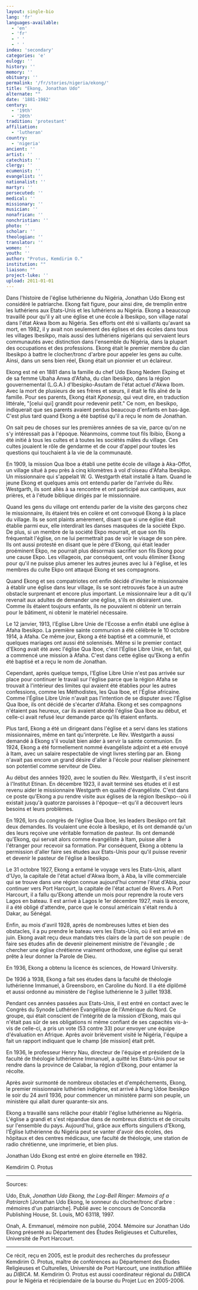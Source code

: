 ```yaml
---
layout: single-bio
lang: 'fr'
languages-available:
  - 'en'
  - 'fr'
  - ' '
  - ' '
index: 'secondary'
categories: 'e'
eulogy: ''
history: ''
memory: ''
obituary: ''
permalink: '/fr/stories/nigeria/ekong/'
title: "Ekong, Jonathan Udo"
alternate: ""
date: '1881-1982'
century:
  - '19th'
  - '20th'
tradition: 'protestant'
affiliation:
  - 'lutheran'
country:
  - 'nigeria'
ancient: ''
artist: ''
catechist: ''
clergy: ''
ecumenist: ''
evangelist: ''
nationalist: ''
martyr: ''
persecuted: ''
medical: ''
missionary: ''
musician: ''
nonafrican: ''
nonchristian: ''
photo: ''
scholar: ''
theologian: ''
translator: ''
women: ''
youth: ''
author: "Protus, Kemdirim O."
institution: ""
liaison: ""
project-luke: ''
upload: 2011-01-01
---
```




Dans l'histoire de l'église luthérienne du Nigéria, Jonathan Udo Ekong est considéré le patriarche. Ekong fait figure, pour ainsi dire, de tremplin entre les luthériens aux Etats-Unis et les luthériens au Nigéria. Ekong a beaucoup travaillé pour qu'il y ait une église et une école à Ibesikpo, son village natal dans l'état Akwa Ibom au Nigéria. Ses efforts ont été si vaillants qu'avant sa mort, en 1982, il y avait non seulement des églises et des écoles dans tous les villages Ibesikpo, mais aussi des luthériens nigérians qui servaient leurs communautés avec distinction dans l'ensemble du Nigéria, dans la plupart des occupations et des professions. Ekong était le premier membre du clan Ibesikpo à battre le clocher/tronc d'arbre pour appeler les gens au culte. Ainsi, dans un sens bien réel, Ekong était un pionnier et un éclaireur.

Ekong est né en 1881 dans la famille du chef Udo Ekong Nedem Ekping et de sa femme Ubaha Anwa d'Afaha, du clan Ibesikpo, dans la région gouvernemental (L.G.A.) d'Ibesipko-Asutam de l'état actuel d'Akwa Ibom. Avec la mort de plusieurs de ses frères et sœurs, il était le fils aîné de la famille. Pour ses parents, Ekong était *Kponesip*, qui veut dire, en traduction littérale, "[celui qui] grandit pour redevenir petit." Ce nom, en Ibesikpo, indiquerait que ses parents avaient perdus beaucoup d'enfants en bas-âge. C'est plus tard quand Ekong a été baptisé qu'il a reçu le nom de Jonathan.

On sait peu de choses sur les premières années de sa vie, parce qu'on ne s'y intéressait pas à l'époque. Néanmoins, comme tout fils Ibibio, Ekong a été initié à tous les cultes et à toutes les sociétés mâles du village. Ces cultes jouaient le rôle de gendarme et de cour d'appel pour toutes les questions qui touchaient à la vie de la communauté.

En 1909, la mission Qua Iboe a établi une petite école de village à Aka-Offot, un village situé à peu près à cinq kilomètres à vol d'oiseau d'Afaha Ibesikpo. Un missionnaire qui s'appelait W. G. Westgarth était installé à Itam. Quand le jeune Ekong et quelques amis ont entendu parler de l'arrivée du Rév. Westgarth, ils sont allés à sa rencontre et ont participé aux cantiques, aux prières, et à l'étude biblique dirigés par le missionnaire.

Quand les gens du village ont entendu parler de la visite des garçons chez le missionnaire, ils étaient très en colère et ont convoqué Ekong à la place du village. Ils se sont plaints amèrement, disant que si une église était établie parmi eux, elle interdirait les danses masquées de la société Ekpo. De plus, si un membre de la société Ekpo mourrait, et que son fils fréquentait l'église, on ne lui permettrait pas de voir le visage de son père. Ils ont aussi protesté en disant que le père d'Ekong, qui était leader proéminent Ekpo, ne pourrait plus désormais sacrifier son fils Ekong pour une cause Ekpo. Les villageois, par conséquent, ont voulu éliminer Ekong pour qu'il ne puisse plus amener les autres jeunes avec lui à l'église, et les membres du culte Ekpo ont attaqué Ekong et ses compagnons.

Quand Ekong et ses compatriotes ont enfin décidé d'inviter le missionnaire à établir une église dans leur village, ils se sont retrouvés face à un autre obstacle surprenant et encore plus important. Le missionnaire leur a dit qu'il revenait aux adultes de demander une église, s'ils en désiraient une. Comme ils étaient toujours enfants, ils ne pouvaient ni obtenir un terrain pour le bâtiment, ni obtenir le matériel nécessaire.

Le 12 janvier, 1913, l'Eglise Libre Unie de l'Ecosse a enfin établi une église à Afaha Ibesikpo. La première sainte communion a été célébrée le 10 octobre 1914, à Afaha. Ce même jour, Ekong a été baptisé et a communié, et quelques mariages ont aussi été solennisés. Même si le premier contact d'Ekong avait été avec l'église Qua Iboe, c'est l'Église Libre Unie, en fait, qui a commencé une mission à Afaha. C'est dans cette église qu'Ekong a enfin été baptisé et a reçu le nom de Jonathan.

Cependant, après quelque temps, l'Eglise Libre Unie n'est pas arrivée sur place pour continuer le travail sur l'église parce que la région Afaha se trouvait à l'intérieur des limites qui avaient été établies pour les autres confessions, comme les Méthodistes, les Qua Iboe, et l'Église africaine. Comme l'Église Libre Unie n'avait pas l'intention de se disputer avec l'Église Qua Iboe, ils ont décidé de s'écarter d'Afaha. Ekong et ses compagnons n'étaient pas heureux, car ils avaient abordé l'église Qua Iboe au début, et celle-ci avait refusé leur demande parce qu'ils étaient enfants.

Plus tard, Ekong a été un dirigeant dans l'église et a servi dans les stations missionnaires, même en tant qu'interprète. Le Rév. Westgarth a aussi demandé à Ekong s'il voulait bien aider à servir la sainte communion. En 1924, Ekong a été formellement nommé évangéliste adjoint et a été envoyé à Itam, avec un salaire respectable de vingt livres sterling par an. Ekong n'avait pas encore un grand désire d'aller à l'école pour réaliser pleinement son potentiel comme serviteur de Dieu.

Au début des années 1920, avec le soutien du Rév. Westgarth, il s'est inscrit à l'Institut Etinan. En décembre 1923, il avait terminé ses études et il est revenu aider le missionnaire Westgarth en qualité d'évangéliste. C'est dans ce poste qu'Ekong a pu rendre visite aux églises de la région Ibesikpo--où il existait jusqu'à quatorze paroisses à l'époque--et qu'il a découvert leurs besoins et leurs problèmes.

En 1926, lors du congrès de l'église Qua Iboe, les leaders Ibesikpo ont fait deux demandes. Ils voulaient une école à Ibesikpo, et ils ont demandé qu'un des leurs reçoive une véritable formation de pasteur. Ils ont demandé qu'Ekong, qui servait alors comme évangéliste à Itam, puisse aller à l'étranger pour recevoir sa formation. Par conséquent, Ekong a obtenu la permission d'aller faire ses études aux Etats-Unis pour qu'il puisse revenir et devenir le pasteur de l'église à Ibesikpo.

Le 31 octobre 1927, Ekong a entamé le voyage vers les Etats-Unis, allant d'Uyo, la capitale de l'état actuel d'Akwa Ibom, à Aba, la ville commerciale qui se trouve dans une région connue aujourd'hui comme l'état d'Abia, pour continuer vers Port Harcourt, la capitale de l'état actuel de Rivers. A Port Harcourt, il a fallu qu'Ekong attende un mois pour reprendre la route vers Lagos en bateau. Il est arrivé à Lagos le 1er décembre 1927, mais là encore, il a été obligé d'attendre, parce que le consul américain s'était rendu à Dakar, au Sénégal.

Enfin, au mois d'avril 1928, après de nombreuses luttes et bien des obstacles, il a pu prendre le bateau vers les Etats-Unis, où il est arrivé en juin. Ekong avait reçu deux mandats très clairs de la part de son peuple : de faire ses études afin de devenir pleinement ministre de l'évangile ; de chercher une église chrétienne vraiment orthodoxe, une église qui serait prête à leur donner la Parole de Dieu.

En 1936, Ekong a obtenu la licence ès sciences, de Howard University.

De 1936 à 1938, Ekong a fait ses études dans la faculté de théologie luthérienne Immanuel, à Greensboro, en Caroline du Nord. Il a été diplômé et aussi ordonné au ministère de l'église luthérienne le 3 juillet 1938.

Pendant ces années passées aux Etats-Unis, il est entré en contact avec le Congrès du Synode Luthérien Évangélique de l'Amérique du Nord. Ce groupe, qui était conscient de l'intégrité de la mission d'Ekong, mais qui n'était pas sûr de ses obligations ni même confiant de ses capacités vis-à-vis de celle-ci, a pris un vote (53 contre 33) pour envoyer une équipe d'évaluation en Afrique. Après avoir brièvement visité le Nigéria, l'équipe a fait un rapport indiquant que le champ [de mission] était prêt.

En 1936, le professeur Henry Nau, directeur de l'équipe et président de la faculté de théologie luthérienne Immanuel, a quitté les Etats-Unis pour se rendre dans la province de Calabar, la région d'Ekong, pour entamer la récolte.

Après avoir surmonté de nombreux obstacles et d'empêchements, Ekong, le premier missionnaire luthérien indigène, est arrivé à Nung Udoe Ibesikpo le soir du 24 avril 1936, pour commencer un ministère parmi son peuple, un ministère qui allait durer quarante-six ans.

Ekong a travaillé sans relâche pour établir l'église luthérienne au Nigéria. L'église a grandi et s'est répandue dans de nombreux districts et de circuits sur l'ensemble du pays. Aujourd'hui, grâce aux efforts singuliers d'Ekong, l'Église luthérienne du Nigéria peut se vanter d'avoir des écoles, des hôpitaux et des centres médicaux, une faculté de théologie, une station de radio chrétienne, une imprimerie, et bien plus.

Jonathan Udo Ekong est entré en gloire éternelle en 1982.

Kemdirim O. Protus

---

Sources:

Udo, Etuk, *Jonathan Udo Ekong, the Log-Bell Ringer: Memoirs of a Patriarch* [Jonathan Udo Ekong, le sonneur du clocher/tronc d'arbre : mémoires d'un patriarche]. Publié avec le concours de Concordia Publishing House, St. Louis, MO 63118, 1997.

Onah, A. Emmanuel, mémoire non publié, 2004. Mémoire sur Jonathan Udo Ekong présenté au Département des Études Religieuses et Culturelles, Université de Port Harcourt.

---

Ce récit, reçu en 2005, est le produit des recherches du professeur Kemdirim O. Protus, maître de conférences au Département des Études Religieuses et Culturelles, Université de Port Harcourt, une institution affiliée au *DIBICA*. M. Kemdirim O. Protus est aussi coordinateur régional du *DIBICA* pour le Nigéria et récipiendaire de la bourse du Projet Luc en 2005-2006.